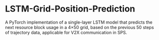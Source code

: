 # LSTM-Grid-Position-Prediction
A PyTorch implementation of a single-layer LSTM model that predicts the next resource block usage in a 4×50 grid, based on the previous 50 steps of trajectory data, applicable for V2X communication in SPS.
